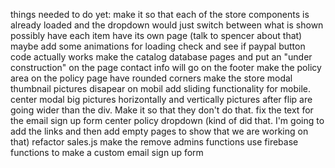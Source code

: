 things needed to do yet:
make it so that each of the store components is already loaded and the dropdown would just switch between what is shown
possibly have each item have its own page (talk to spencer about that)
maybe add some animations for loading
check and see if paypal button code actually works
make the catalog database pages and put an "under construction" on the page
contact info will go on the footer
make the policy area on the policy page have rounded corners
make the store modal thumbnail pictures disapear on mobil
add sliding functionality for mobile. 
center modal big pictures horizontally and vertically
pictures after flip are going wider than the div. Make it so that they don't do that. 
fix the text for the email sign up form
center policy dropdown (kind of did that. I'm going to add the links and then add empty pages to show that we are working on that)
refactor sales.js
make the remove admins functions
use firebase functions to make a custom email sign up form
